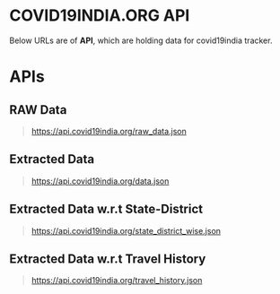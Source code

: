 # COVID19INDIA.ORG API

Below URLs are of **API**, which are holding data for covid19india tracker.


# APIs



## RAW Data

>https://api.covid19india.org/raw_data.json

## Extracted Data

>https://api.covid19india.org/data.json

## Extracted Data w.r.t State-District

>https://api.covid19india.org/state_district_wise.json

## Extracted Data w.r.t Travel History

>https://api.covid19india.org/travel_history.json
